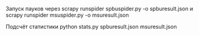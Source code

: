 Запуск пауков через
scrapy runspider spbuspider.py -o spburesult.json
и
scrapy runspider msuspider.py -o msuresult.json

Подсчёт статистики
python stats.py spburesult.json msuresult.json
